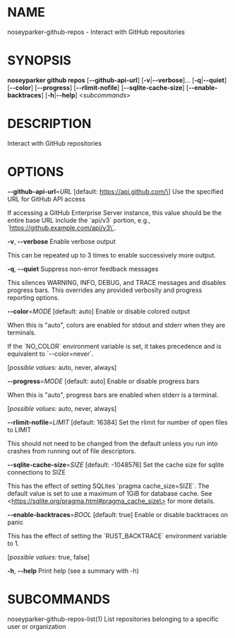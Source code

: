 # NAME

noseyparker-github-repos - Interact with GitHub repositories

# SYNOPSIS

**noseyparker github repos** \[**--github-api-url**\]
\[**-v**\|**--verbose**\]... \[**-q**\|**--quiet**\] \[**--color**\]
\[**--progress**\] \[**--rlimit-nofile**\] \[**--sqlite-cache-size**\]
\[**--enable-backtraces**\] \[**-h**\|**--help**\] \<*subcommands*\>

# DESCRIPTION

Interact with GitHub repositories

# OPTIONS

**--github-api-url**=*URL* \[default: https://api.github.com/\]
Use the specified URL for GitHub API access

If accessing a GitHub Enterprise Server instance, this value should be
the entire base URL include the \`api/v3\` portion, e.g.,
\`https://github.example.com/api/v3\`.

**-v**, **--verbose**
Enable verbose output

This can be repeated up to 3 times to enable successively more output.

**-q**, **--quiet**
Suppress non-error feedback messages

This silences WARNING, INFO, DEBUG, and TRACE messages and disables
progress bars. This overrides any provided verbosity and progress
reporting options.

**--color**=*MODE* \[default: auto\]
Enable or disable colored output

When this is "auto", colors are enabled for stdout and stderr when they
are terminals.

If the \`NO_COLOR\` environment variable is set, it takes precedence and
is equivalent to \`--color=never\`.


\[*possible values:* auto, never, always\]

**--progress**=*MODE* \[default: auto\]
Enable or disable progress bars

When this is "auto", progress bars are enabled when stderr is a
terminal.


\[*possible values:* auto, never, always\]

**--rlimit-nofile**=*LIMIT* \[default: 16384\]
Set the rlimit for number of open files to LIMIT

This should not need to be changed from the default unless you run into
crashes from running out of file descriptors.

**--sqlite-cache-size**=*SIZE* \[default: -1048576\]
Set the cache size for sqlite connections to SIZE

This has the effect of setting SQLites \`pragma cache_size=SIZE\`. The
default value is set to use a maximum of 1GiB for database cache. See
\<https://sqlite.org/pragma.html#pragma_cache_size\> for more details.

**--enable-backtraces**=*BOOL* \[default: true\]
Enable or disable backtraces on panic

This has the effect of setting the \`RUST_BACKTRACE\` environment
variable to 1.


\[*possible values:* true, false\]

**-h**, **--help**
Print help (see a summary with -h)

# SUBCOMMANDS

noseyparker-github-repos-list(1)
List repositories belonging to a specific user or organization
